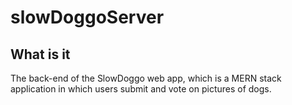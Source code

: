 # slowDoggoServer

## What is it

The back-end of the SlowDoggo web app, which is a MERN stack application in which users submit and vote on pictures of dogs.
